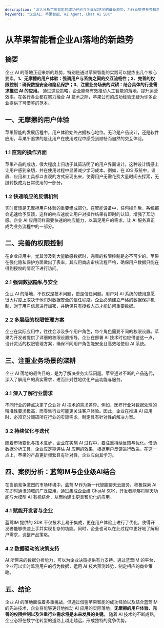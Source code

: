 ```yaml
---
description: "深入分析苹果智能的成功经验与企业AI落地的最新趋势，为行业提供参考和启示。"
keywords: "企业AI, 苹果智能, AI Agent, Chat AI SDK"
---
```

# 从苹果智能看企业AI落地的新趋势

## 摘要

企业 AI 的落地正迎来新的趋势，特别是通过苹果智能的实践可以提炼出几个核心要素。**1、无摩擦的用户体验：强调用户与系统之间的交互流畅性；2、完善的权限控制：确保数据安全和隐私保护；3、注重业务场景的深耕：结合具体的行业需求推进 AI 的应用。** 通过这些策略，企业能够有效推动人工智能的落地，提升运营效率。在各行各业都在努力融合 AI 技术之际，苹果公司的成功经验无疑为许多企业提供了可借鉴的范本。

## 一、无摩擦的用户体验

苹果智能的发展历程中，用户体验始终占据核心地位。无论是产品设计，还是软件应用，苹果所追求的是让用户在使用过程中感受到顺畅而自然的交互体验。

### 1.1 直观的操作界面

苹果产品的成功，很大程度上归功于其简洁明了的用户界面设计。这种设计情感上让用户感到亲切，并在使用过程中显著减少学习成本。例如，在 iOS 系统中，设置、应用和工具都以直观的方式呈现出来，使得用户无需花费大量时间去探索，无缝转换成为日常使用的一部分。

### 1.2 快速响应的反馈机制

实时反馈是无摩擦用户体验的重要组成部分。在智能设备中，任何操作后，系统都会迅速给予反馈，这样的响应速度让用户对操作结果有即时的认知，增强了互动感。企业 AI 应用同样需要快速的响应能力，以满足用户的需求，让 AI 服务真正成为业务流程中的一部分。

## 二、完善的权限控制

在企业应用中，尤其涉及到大量敏感数据时，完善的权限控制是必不可少的。苹果在强化隐私保护方面做出了表率，其应用商店审核流程严格，确保用户数据只能在得到授权的情况下进行访问。

### 2.1 强调数据隐私与安全

企业 AI 的落地，不仅仅是技术问题，更是信任问题。用户对 AI 系统的使用意愿很大程度上取决于他们对数据安全的信任程度。企业必须建立严格的数据保护机制，对于用户信息进行加密，并确保只有授权人员才能访问重要数据。

### 2.2 多层级的权限管理方案

企业在实际应用中，往往会涉及多个用户角色，每个角色需要不同的权限设置。苹果为开发者提供了详细的权限设置指导，企业在部署 AI 技术时也应借鉴这一点，设计灵活的权限管理方案，确保不同用户角色能安全且高效地使用 AI 系统。

## 三、注重业务场景的深耕

企业 AI 落地的最终目的，是为了解决业务实际问题。苹果通过不断的产品迭代，深入了解用户的真实需求，进而针对性地优化产品功能与服务。

### 3.1 深入了解行业需求

不同行业的特点决定了企业对 AI 技术的需求差异。例如，医疗行业对数据处理的精准性要求极高，而零售行业可能更关注客户体验。因此，企业在推进 AI 应用时，必须充分调研所在行业的实际需求，制定具有针对性的解决方案。

### 3.2 持续优化与迭代

随着市场变化与技术进步，企业在实施 AI 过程中，要注重持续反馈与优化。借助数据分析工具，企业应定期评估 AI 应用的效果，根据用户反馈进行改进。在这一点上，苹果的产品更新频繁且有针对性，企业应向其学习。

## 四、案例分析：蓝莺IM与企业级AI结合

在当前竞争激烈的市场环境中，蓝莺IM作为新一代智能聊天云服务，积极探索 AI 在即时通讯领域的广泛应用。通过集成企业级 ChatAI SDK，开发者能够将聊天功能与大模型 AI 有机结合，从而构建出更具智能化的应用。

### 4.1 赋能开发者与企业

蓝莺IM 提供的 SDK 不仅技术上易于集成，更在用户体验上进行了优化，使得开发者能够快速上手并实现复杂的功能。同时，企业也可以在此过程中更好地了解用户需求，调整产品策略。

### 4.2 数据驱动的决策支持

AI 所带来的数据分析能力，可以为企业决策提供有力支持。通过蓝莺IM 的平台，企业可以实时监测用户的行为数据，运用 AI 技术预测趋势，制定相应的商业策略。

## 五、结论

企业 AI 的落地面临着多重挑战，但通过借鉴苹果智能的成功经验以及结合蓝莺IM 的先进技术，企业将能够更好地推动 AI 应用的实际落地。**无摩擦的用户体验、完善的权限控制以及注重行业需求将是未来发展的关键。** 随着 AI 技术的不断成熟，企业必将在数字化转型的道路上越走越远，形成独特的竞争优势。
